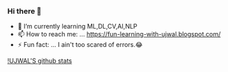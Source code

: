 ### Hi there 👋

- 🌱 I’m currently learning ML,DL,CV,AI,NLP
- 📫 How to reach me: ... https://fun-learning-with-ujwal.blogspot.com/
- ⚡ Fun fact: ... I ain't too scared of errors.😂

[!UJWAL'S github stats](https://github-readme-stats.vercel.app/api?username=UJWAL-SHAH)
